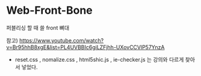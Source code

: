 # Web-Front-Bone

퍼블리싱 할 때 쓸 front 뼈대

참고) https://www.youtube.com/watch?v=Br95hhB8xgE&list=PL4UVBBIc6giLZFjhh-UXovCCVlP57YnzA

* reset.css , nomalize.css , html5shic.js , ie-checker.js 는 강의와 다르게 찾아서 넣었다.
